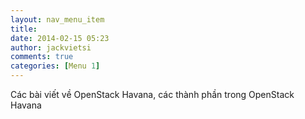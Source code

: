 ```yaml
---
layout: nav_menu_item
title: 
date: 2014-02-15 05:23
author: jackvietsi
comments: true
categories: [Menu 1]
---
```

Các bài viết về OpenStack Havana, các thành phần trong OpenStack Havana
